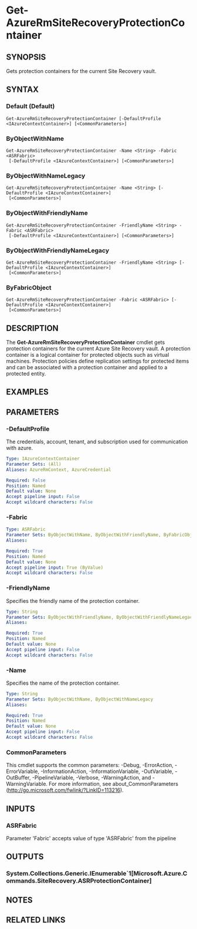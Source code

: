 ﻿---
external help file: Microsoft.Azure.Commands.SiteRecovery.dll-Help.xml
Module Name: AzureRM
ms.assetid: 77F1556C-323D-49CA-BD6C-75B2D4E0F894
online version: https://docs.microsoft.com/en-us/powershell/module/azurerm.siterecovery/get-azurermsiterecoveryprotectioncontainer
schema: 2.0.0
---

# Get-AzureRmSiteRecoveryProtectionContainer

## SYNOPSIS
Gets protection containers for the current Site Recovery vault.

## SYNTAX

### Default (Default)
```
Get-AzureRmSiteRecoveryProtectionContainer [-DefaultProfile <IAzureContextContainer>] [<CommonParameters>]
```

### ByObjectWithName
```
Get-AzureRmSiteRecoveryProtectionContainer -Name <String> -Fabric <ASRFabric>
 [-DefaultProfile <IAzureContextContainer>] [<CommonParameters>]
```

### ByObjectWithNameLegacy
```
Get-AzureRmSiteRecoveryProtectionContainer -Name <String> [-DefaultProfile <IAzureContextContainer>]
 [<CommonParameters>]
```

### ByObjectWithFriendlyName
```
Get-AzureRmSiteRecoveryProtectionContainer -FriendlyName <String> -Fabric <ASRFabric>
 [-DefaultProfile <IAzureContextContainer>] [<CommonParameters>]
```

### ByObjectWithFriendlyNameLegacy
```
Get-AzureRmSiteRecoveryProtectionContainer -FriendlyName <String> [-DefaultProfile <IAzureContextContainer>]
 [<CommonParameters>]
```

### ByFabricObject
```
Get-AzureRmSiteRecoveryProtectionContainer -Fabric <ASRFabric> [-DefaultProfile <IAzureContextContainer>]
 [<CommonParameters>]
```

## DESCRIPTION
The **Get-AzureRmSiteRecoveryProtectionContainer** cmdlet gets protection containers for the current Azure Site Recovery vault.
A protection container is a logical container for protected objects such as virtual machines.
Protection policies define replication settings for protected items and can be associated with a protection container and applied to a protected entity.

## EXAMPLES

## PARAMETERS

### -DefaultProfile
The credentials, account, tenant, and subscription used for communication with azure.

```yaml
Type: IAzureContextContainer
Parameter Sets: (All)
Aliases: AzureRmContext, AzureCredential

Required: False
Position: Named
Default value: None
Accept pipeline input: False
Accept wildcard characters: False
```

### -Fabric
```yaml
Type: ASRFabric
Parameter Sets: ByObjectWithName, ByObjectWithFriendlyName, ByFabricObject
Aliases: 

Required: True
Position: Named
Default value: None
Accept pipeline input: True (ByValue)
Accept wildcard characters: False
```

### -FriendlyName
Specifies the friendly name of the protection container.

```yaml
Type: String
Parameter Sets: ByObjectWithFriendlyName, ByObjectWithFriendlyNameLegacy
Aliases: 

Required: True
Position: Named
Default value: None
Accept pipeline input: False
Accept wildcard characters: False
```

### -Name
Specifies the name of the protection container.

```yaml
Type: String
Parameter Sets: ByObjectWithName, ByObjectWithNameLegacy
Aliases: 

Required: True
Position: Named
Default value: None
Accept pipeline input: False
Accept wildcard characters: False
```

### CommonParameters
This cmdlet supports the common parameters: -Debug, -ErrorAction, -ErrorVariable, -InformationAction, -InformationVariable, -OutVariable, -OutBuffer, -PipelineVariable, -Verbose, -WarningAction, and -WarningVariable. For more information, see about_CommonParameters (http://go.microsoft.com/fwlink/?LinkID=113216).

## INPUTS

### ASRFabric
Parameter 'Fabric' accepts value of type 'ASRFabric' from the pipeline

## OUTPUTS

### System.Collections.Generic.IEnumerable`1[Microsoft.Azure.Commands.SiteRecovery.ASRProtectionContainer]

## NOTES

## RELATED LINKS

